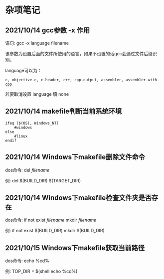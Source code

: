 # 杂项笔记

## 2021/10/14 gcc参数 -x 作用

语句: gcc -x language filename

该参数为设置后面的文件所使用的语言，如果不设置的话gcc会通过文件后缀识别。

language可以为：

    c, objective-c, c-header, c++, cpp-output, assembler, assembler-with-cpp

若要取消设置 language 填 none

## 2021/10/14 makefile判断当前系统环境

    ifeq ($(OS), Windows_NT)
        #windows
    else
        #linux
    endif

## 2021/10/14 Windows下makefile删除文件命令

dos命令: del *filename*

例: del $(BUILD_DIR) $(TARGET_DIR)

## 2021/10/14 Windows下makefile检查文件夹是否存在

dos命令: if not exist *filename* mkdir *filename*

例: if not exist $(BUILD_DIR) mkdir $(BUILD_DIR)

## 2021/10/15 Windows下makefile获取当前路径

dos命令: echo %cd%

例: TOP_DIR = $(shell echo %cd%)
